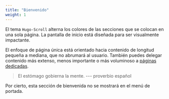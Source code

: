 ```yaml
---
title: "Bienvenido"
weight: 1
---
```


El tema `Hugo-Scroll` alterna los colores de las secciones que se colocan en una sola página.
La pantalla de inicio está diseñada para ser visualmente impactante.

El enfoque de página única está orientado hacia contenido de longitud pequeña a mediana, que no abrumará al usuario.
También puedes delegar contenido más extenso, menos importante o más voluminoso a [páginas dedicadas](services).

> El estómago gobierna la mente. --- proverbio español

Por cierto, esta sección de bienvenida no se mostrará en el menú de portada. 